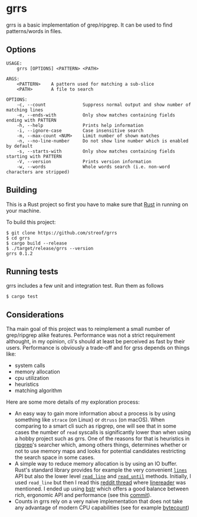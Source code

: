 # grrs

grrs is a basic implementation of grep/ripgrep. It can be used to find patterns/words
in files. 

## Options 

```
USAGE:
    grrs [OPTIONS] <PATTERN> <PATH>

ARGS:
    <PATTERN>    A pattern used for matching a sub-slice
    <PATH>       A file to search

OPTIONS:
    -c, --count              Suppress normal output and show number of matching lines
    -e, --ends-with          Only show matches containing fields ending with PATTERN
    -h, --help               Prints help information
    -i, --ignore-case        Case insensitive search
    -m, --max-count <NUM>    Limit number of shown matches
    -n, --no-line-number     Do not show line number which is enabled by default
    -s, --starts-with        Only show matches containing fields starting with PATTERN
    -V, --version            Prints version information
    -w, --words              Whole words search (i.e. non-word characters are stripped)
```


## Building

This is a Rust project so first you have to make sure that [Rust](https://www.rust-lang.org/) in running
on your machine.

To build this project:

```
$ git clone https://github.com/streof/grrs
$ cd grrs
$ cargo build --release
$ ./target/release/grrs --version
grrs 0.1.2
```

## Running tests

grrs includes a few unit and integration test. Run them as follows

```
$ cargo test
```

## Considerations

Tha main goal of this project was to reimplement a small number of grep/ripgrep
alike features. Performance was not a strict requirement althought, in my
opinion, cli's should at least be perceived as fast by their users. Performance
is obviously a trade-off and for grss depends on things like:

- system calls
- memory allocation
- cpu utilization
- heuristics
- matching algorithm

Here are some more details of my exploration process:

- An easy way to gain more information about a process is by using something like
`strace` (on Linux) or `dtruss` (on macOS). When comparing to a smart cli such
as ripgrep, one will see that in some cases the number of `read` syscalls is
significantly lower than when using a hobby project such as grrs. One of the
reasons for that is heuristics in [ripgrep](https://github.com/BurntSushi/ripgrep)'s
searcher which, among others things, determines whether or not to use memory
maps and looks for potential candidates restricting the search space in some
cases.
- A simple way to reduce memory allocation is by using an IO buffer. Rust's
standard library provides for example the very convenient [`lines`](https://doc.rust-lang.org/std/io/trait.BufRead.html#method.lines) API but also the lower level [`read_line`](https://doc.rust-lang.org/std/io/trait.BufRead.html#method.read_line) and [`read_until`](https://doc.rust-lang.org/std/io/trait.BufRead.html#method.read_until) methods. Initially, I used `read_line` but
then I read this [reddit thread](https://www.reddit.com/r/rust/comments/cqpswx/processing_data_line_by_line_from_stdin_rust/) where [linereader](https://github.com/Freaky/rust-linereader)
was mentioned. I ended up using [bstr](https://github.com/BurntSushi/bstr) which
offers a good balance between rich, ergonomic API and performance (see this [commit](https://github.com/BurntSushi/bstr/commit/66dee497c8da16f397c1d0952e58dadf04b66b5c)).
- Counts in grrs rely on a very naive implementation that does not take any
advantage of modern CPU capabilities (see for example [bytecount](https://github.com/llogiq/bytecount))

<!-- TODO: Matching algorithms -->